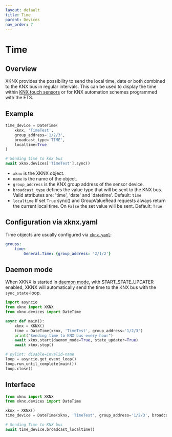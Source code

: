 ```yaml
---
layout: default
title: Time
parent: Devices
nav_order: 7
---
```


# [](#header-1)Time

## [](#header-2)Overview

XKNX provides the possibility to send the local time, date or both combined to the KNX bus in regular intervals. This can be used to display the time within [KNX touch sensors](https://katalog.gira.de/en/datenblatt.html?id=638294) or for KNX automation schemes programmed with the ETS.

## [](#header-2)Example

```python
time_device = DateTime(
    xknx, 'TimeTest',
    group_address='1/2/3',
    broadcast_type='TIME',
    localtime=True
)

# Sending time to knx bus
await xknx.devices['TimeTest'].sync()
```

* `xknx` is the XKNX object.
* `name` is the name of the object.
* `group_address` is the KNX group address of the sensor device.
* `broadcast_type` defines the value type that will be sent to the KNX bus. Valid attributes are: 'time', 'date' and 'datetime'. Default: `time`
* `localtime` If set `True` sync() and GroupValueRead requests always return the current local time. On `False` the set value will be sent. Default: `True`


## [](#header-2)Configuration via **xknx.yaml**

Time objects are usually configured via [`xknx.yaml`](/configuration):

```yaml
groups:
    time:
        General.Time: {group_address: '2/1/2'}
```

## [](#header-2)Daemon mode

When XKNX is started in [daemon mode](/xknx), with START_STATE_UPDATER enabled, XKNX will automatically send the time to the KNX bus with the `sync_state`-loop.

```python
import asyncio
from xknx import XKNX
from xknx.devices import DateTime

async def main():
    xknx = XKNX()
    time = DateTime(xknx, 'TimeTest', group_address='1/2/3')
    print("Sending time to KNX bus every hour")
    await xknx.start(daemon_mode=True, state_updater=True)
    await xknx.stop()

# pylint: disable=invalid-name
loop = asyncio.get_event_loop()
loop.run_until_complete(main())
loop.close()
```

## [](#header-2)Interface


```python
from xknx import XKNX
from xknx.devices import DateTime

xknx = XKNX()
time_device = DateTime(xknx, 'TimeTest', group_address='1/2/3', broadcast_type='time')

# Sending Time to KNX bus
await time_device.broadcast_localtime()
```

